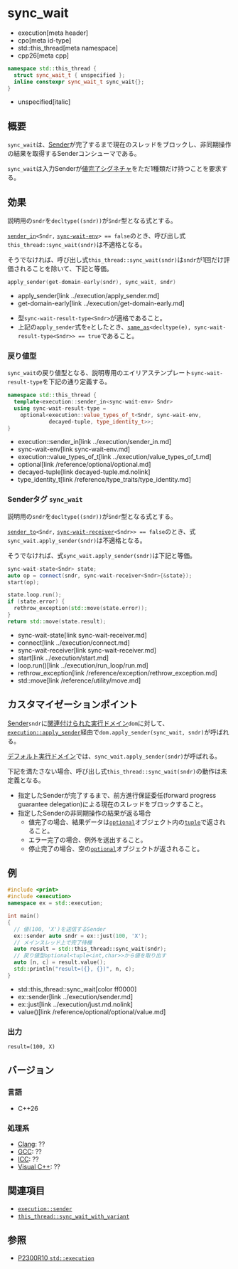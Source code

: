 # sync_wait
* execution[meta header]
* cpo[meta id-type]
* std::this_thread[meta namespace]
* cpp26[meta cpp]

```cpp
namespace std::this_thread {
  struct sync_wait_t { unspecified };
  inline constexpr sync_wait_t sync_wait{};
}
```
* unspecified[italic]

## 概要
`sync_wait`は、[Sender](../execution/sender.md)が完了するまで現在のスレッドをブロックし、非同期操作の結果を取得するSenderコンシューマである。

`sync_wait`は入力Senderが[値完了シグネチャ](../execution/set_value.md)をただ1種類だけ持つことを要求する。


## 効果
説明用の`sndr`を`decltype((sndr))`が`Sndr`型となる式とする。

[`sender_in`](../execution/sender_in.md)`<Sndr,` [`sync-wait-env`](sync-wait-env.md)`> == false`のとき、呼び出し式`this_thread::sync_wait(sndr)`は不適格となる。

そうでなければ、呼び出し式`this_thread::sync_wait(sndr)`は`sndr`が1回だけ評価されることを除いて、下記と等価。

```cpp
apply_sender(get-domain-early(sndr), sync_wait, sndr)
```
* apply_sender[link ../execution/apply_sender.md]
* get-domain-early[link ../execution/get-domain-early.md]

- 型`sync-wait-result-type<Sndr>`が適格であること。
- 上記の`apply_sender`式を`e`としたとき、[`same_as`](/reference/concepts/same_as.md)`<decltype(e), sync-wait-result-type<Sndr>> == true`であること。


### 戻り値型
`sync_wait`の戻り値型となる、説明専用のエイリアステンプレート`sync-wait-result-type`を下記の通り定義する。

```cpp
namespace std::this_thread {
  template<execution::sender_in<sync-wait-env> Sndr>
  using sync-wait-result-type =
    optional<execution::value_types_of_t<Sndr, sync-wait-env,
             decayed-tuple, type_identity_t>>;
}
```
* execution::sender_in[link ../execution/sender_in.md]
* sync-wait-env[link sync-wait-env.md]
* execution::value_types_of_t[link ../execution/value_types_of_t.md]
* optional[link /reference/optional/optional.md]
* decayed-tuple[link decayed-tuple.md.nolink]
* type_identity_t[link /reference/type_traits/type_identity.md]


### Senderタグ `sync_wait`
説明用の`sndr`を`decltype((sndr))`が`Sndr`型となる式とする。

[`sender_to`](../execution/sender_to.md)`<Sndr,` [`sync-wait-receiver`](sync-wait-receiver.md)`<Sndr>> == false`のとき、式`sync_wait.apply_sender(sndr)`は不適格となる。

そうでなければ、式`sync_wait.apply_sender(sndr)`は下記と等価。

```cpp
sync-wait-state<Sndr> state;
auto op = connect(sndr, sync-wait-receiver<Sndr>{&state});
start(op);

state.loop.run();
if (state.error) {
  rethrow_exception(std::move(state.error));
}
return std::move(state.result);
```
* sync-wait-state[link sync-wait-receiver.md]
* connect[link ../execution/connect.md]
* sync-wait-receiver[link sync-wait-receiver.md]
* start[link ../execution/start.md]
* loop.run()[link ../execution/run_loop/run.md]
* rethrow_exception[link /reference/exception/rethrow_exception.md]
* std::move[link /reference/utility/move.md]


## カスタマイゼーションポイント
[Sender](../execution/sender.md)`sndr`に[関連付けられた実行ドメイン](../execution/get-domain-early.md)`dom`に対して、
[`execution::apply_sender`](../execution/apply_sender.md)経由で`dom.apply_sender(sync_wait, sndr)`が呼ばれる。

[デフォルト実行ドメイン](../execution/default_domain.md)では、`sync_wait.apply_sender(sndr)`が呼ばれる。

下記を満たさない場合、呼び出し式`this_thread::sync_wait(sndr)`の動作は未定義となる。

- 指定したSenderが完了するまで、前方進行保証委任(forward progress guarantee delegation)による現在のスレッドをブロックすること。
- 指定したSenderの非同期操作の結果が返る場合
    - 値完了の場合、結果データは[`optional`](/reference/optional/optional.md)オブジェクト内の[`tuple`](/reference/tuple/tuple.md)で返されること。
    - エラー完了の場合、例外を送出すること。
    - 停止完了の場合、空の[`optional`](/reference/optional/optional.md)オブジェクトが返されること。


## 例
```cpp
#include <print>
#include <execution>
namespace ex = std::execution;

int main()
{
  // 値(100, 'X')を送信するSender
  ex::sender auto sndr = ex::just(100, 'X');
  // メインスレッド上で完了待機
  auto result = std::this_thread::sync_wait(sndr);
  // 戻り値型optional<tuple<int,char>>から値を取り出す
  auto [n, c] = result.value();
  std::println("result=({}, {})", n, c);
}
```
* std::this_thread::sync_wait[color ff0000]
* ex::sender[link ../execution/sender.md]
* ex::just[link ../execution/just.md.nolink]
* value()[link /reference/optional/optional/value.md]

### 出力
```
result=(100, X)
```


## バージョン
### 言語
- C++26

### 処理系
- [Clang](/implementation.md#clang): ??
- [GCC](/implementation.md#gcc): ??
- [ICC](/implementation.md#icc): ??
- [Visual C++](/implementation.md#visual_cpp): ??


## 関連項目
- [`execution::sender`](../execution/sender.md)
- [`this_thread::sync_wait_with_variant`](sync_wait_with_variant.md)


## 参照
- [P2300R10 `std::execution`](https://www.open-std.org/jtc1/sc22/wg21/docs/papers/2024/p2300r10.html)
